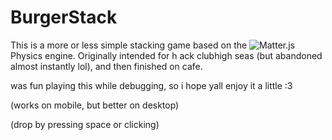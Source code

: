 # BurgerStack

This is a more or less simple stacking game based on the ![Matter.js]() Physics engine.
Originally intended for h ack clubhigh seas (but abandoned almost instantly lol), and then finished on cafe.

was fun playing this while debugging, so i hope yall enjoy it a little :3

(works on mobile, but better on desktop)

(drop by pressing space or clicking)
